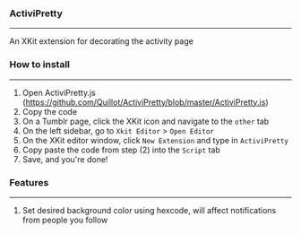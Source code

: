 ### ActiviPretty
---------
An XKit extension for decorating the activity page



### How to install
--------
1. Open ActiviPretty.js (https://github.com/Quillot/ActiviPretty/blob/master/ActiviPretty.js)
2. Copy the code 
3. On a Tumblr page, click the XKit icon and navigate to the `other` tab
4. On the left sidebar, go to `Xkit Editor` > `Open Editor`
5. On the XKit editor window, click `New Extension` and type in `ActiviPretty`
6. Copy paste the code from step (2) into the `Script` tab
7. Save, and you're done! 



### Features
--------
1. Set desired background color using hexcode, will affect notifications from people you follow
